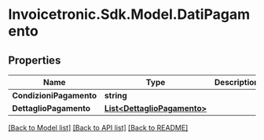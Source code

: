 # Invoicetronic.Sdk.Model.DatiPagamento

## Properties

Name | Type | Description | Notes
------------ | ------------- | ------------- | -------------
**CondizioniPagamento** | **string** |  | [optional] 
**DettaglioPagamento** | [**List&lt;DettaglioPagamento&gt;**](DettaglioPagamento.md) |  | [optional] 

[[Back to Model list]](../../README.md#documentation-for-models) [[Back to API list]](../../README.md#documentation-for-api-endpoints) [[Back to README]](../../README.md)

